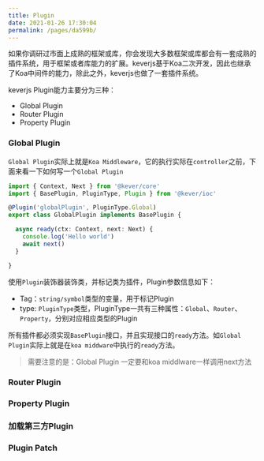```yaml
---
title: Plugin
date: 2021-01-26 17:30:04
permalink: /pages/da599b/
---
```

如果你调研过市面上成熟的框架或库，你会发现大多数框架或库都会有一套成熟的插件系统，用于框架或者库能力的扩展。keverjs基于Koa二次开发，因此也继承了Koa中间件的能力，除此之外，keverjs也做了一套插件系统。

keverjs Plugin能力主要分为三种：

- Global Plugin
- Router Plugin
- Property Plugin

### Global Plugin
`Global Plugin`实际上就是`Koa Middleware`，它的执行实际在`controller`之前，下面来看一下如何写一个`Global Plugin`
```ts
import { Context, Next } from '@kever/core'
import { BasePlugin, PluginType, Plugin } from '@kever/ioc'

@Plugin('globalPlugin', PluginType.Global)
export class GlobalPlugin implements BasePlugin {

  async ready(ctx: Context, next: Next) {
    console.log('Hello world')
    await next()
  }

}
```
使用`Plugin`装饰器装饰类，并标记类为插件，Plugin参数信息如下：

- Tag：`string/symbol`类型的变量，用于标记Plugin
- type: `PluginType`类型，PluginType一共有三种属性：`Global`、`Router`、`Property`，分别对应相应类型的Plugin

所有插件都必须实现`BasePlugin`接口，并且实现接口的`ready`方法。如`Global Plugin`实际上就是在`koa middware`中执行的`ready`方法。

> 需要注意的是：Global Plugin 一定要和koa middlware一样调用next方法

### Router Plugin


### Property Plugin


### 加载第三方Plugin

### Plugin Patch
